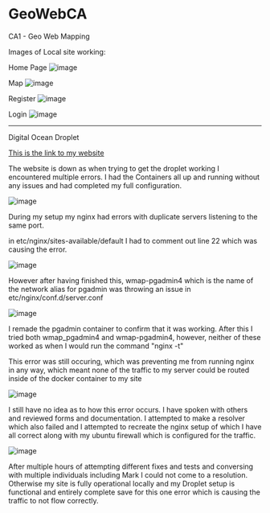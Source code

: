 # GeoWebCA
CA1 - Geo Web Mapping

Images of Local site working:

Home Page
![image](https://user-images.githubusercontent.com/55672334/200960225-3efcc3a3-7850-4892-bb95-e864f3555a05.png)

Map
![image](https://user-images.githubusercontent.com/55672334/200960764-82cadd66-0ae3-40db-beb6-a8245eefafea.png)

Register
![image](https://user-images.githubusercontent.com/55672334/200960515-9cab7b3d-c29b-462d-93e3-0332b61d7c0a.png)

Login
![image](https://user-images.githubusercontent.com/55672334/200960608-75b9038f-4006-446c-8477-bc154618a493.png)

---

Digital Ocean Droplet

[This is the link to my website](https://www.aleckeane.xyz)

The website is down as when trying to get the droplet working I encountered multiple errors.
I had the Containers all up and running without any issues and had completed my full configuration.

![image](https://user-images.githubusercontent.com/55672334/200961227-ef1b4f38-5dc9-4a7a-aae9-f8feb282ceb3.png)

During my setup my nginx had errors with duplicate servers listening to the same port.

in etc/nginx/sites-available/default I had to comment out line 22 which was causing the error.

![image](https://user-images.githubusercontent.com/55672334/200961388-9925b6fe-2cd9-4cee-b87e-b548f0d7f6d7.png)

However after having finished this, wmap-pgadmin4 which is the name of the network alias for pgadmin was throwing an issue in etc/nginx/conf.d/server.conf

![image](https://user-images.githubusercontent.com/55672334/200961547-9c0a6491-8231-4de5-b8ea-76af8a03ca9f.png)

I remade the pgadmin container to confirm that it was working.
After this I tried both wmap_pgadmin4 and wmap-pgadmin4, however, neither of these worked as when I would run the command "nginx -t"

This error was still occuring, which was preventing me from running nginx in any way, which meant none of the traffic to my server could be routed inside of the docker container to my site

![image](https://user-images.githubusercontent.com/55672334/200961744-37375609-f71e-47a7-ad46-3becacb8dfa4.png)

I still have no idea as to how this error occurs. I have spoken with others and reviewed forms and documentation.
I attempted to make a resolver which also failed and I attempted to recreate the nginx setup of which I have all correct along with my ubuntu firewall which is configured for the traffic.

![image](https://user-images.githubusercontent.com/55672334/200961919-6f230126-336c-4331-a450-7f8ff3eb0a2f.png)

After multiple hours of attempting different fixes and tests and conversing with multiple individuals including Mark I could not come to a resolution.
Otherwise my site is fully operational locally and my Droplet setup is functional and entirely complete save for this one error which is causing the traffic to not flow correctly.
